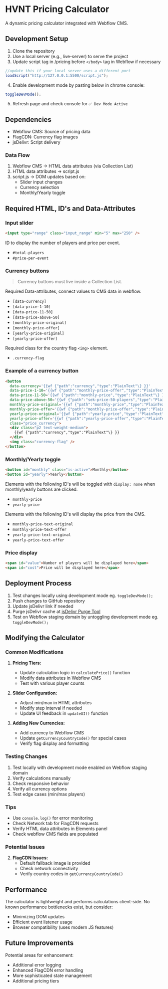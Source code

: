 # HVNT Pricing Calculator

A dynamic pricing calculator integrated with Webflow CMS.

## Development Setup

1. Clone the repository
2. Use a local server (e.g., live-server) to serve the project
3. Update script tag in /pricing before `</body>` tag in Webflow if necessary

```javascript
//update this if your local server uses a different port
loadScript("http://127.0.0.1:5500/script.js");
```

4. Enable development mode by pasting below in chrome console:

```javascript
toggleDevMode();
```

5. Refresh page and check console for `✅ Dev Mode Active`

## Dependencies

- Webflow CMS: Source of pricing data
- FlagCDN: Currency flag images
- jsDelivr: Script delivery

### Data Flow

1. Webflow CMS → HTML data attributes (via Collection List)
2. HTML data attributes → script.js
3. script.js → DOM updates based on:
   - Slider input changes
   - Currency selection
   - Monthly/Yearly toggle

## Required HTML, ID's and Data-Attributes

### Input slider

```html
<input type="range" class="input_range" min="5" max="250" />
```

ID to display the number of players and price per event.

- `#total-players`
- `#price-per-event`

### Currency buttons

> Currency buttons must live inside a Collection List.

Required Data-attributes, connect values to CMS data in webflow.

- `[data-currency]`
- `[data-price-1-10]`
- `[data-price-11-50]`
- `[data-price-above-50]`
- `[monthly-price-original]`
- `[monthly-price-offer]`
- `[yearly-price-original]`
- `[yearly-price-offer]`

Required class for the country flag `<img>` element.

- `.currency-flag`

### Example of a currency button

```html
<button
  data-currency='{{wf {"path":"currency","type":"PlainText"\} }}'
  data-price-1-10='{{wf {"path":"monthly-price-offer","type":"PlainText"\} }}'
  data-price-11-50='{{wf {"path":"monthly-price","type":"PlainText"\} }}'
  data-price-above-50='{{wf {"path":"sek-price-50-players","type":"PlainText"\} }}'
  monthly-price-original='{{wf {"path":"monthly-price","type":"PlainText"\} }}'
  monthly-price-offer='{{wf {"path":"monthly-price-offer","type":"PlainText"\} }}'
  yearly-price-original='{{wf {"path":"yearly-price","type":"PlainText"\} }}'
  yearly-price-offer='{{wf {"path":"yearly-price-offer","type":"PlainText"\} }}'
  class="price_currency">
  <div class="p2 text-weight-medium">
    {{wf {"path":"currency","type":"PlainText"\} }}
  </div>
  <img class="currency-flag" />
</button>
```

### Monthly/Yearly toggle

```html
<button id="monthly" class="is-active">Monthly</button>
<button id="yearly">Yearly</button>
```

Elements with the following ID's will be toggled with `display: none` when monthly/yearly buttons are clicked.

- `monthly-price`
- `yearly-price`

Elements with the following ID's will display the price from the CMS.

- `monthly-price-text-original`
- `monthly-price-text-offer`
- `yearly-price-text-original`
- `yearly-price-text-offer`

### Price display

```html
<span id="value">Number of players will be displayed here</span>
<span id="cost">Price will be displayed here</span>
```

## Deployment Process

1. Test changes locally using development mode eg. `toggleDevMode();`
2. Push changes to GitHub repository
3. Update jsDelivr link if needed
4. Purge jsDelivr cache at [jsDelivr Purge Tool](https://www.jsdelivr.com/tools/purge)
5. Test on Webflow staging domain by untoggling development mode eg. `toggleDevMode();`

## Modifying the Calculator

### Common Modifications

1. **Pricing Tiers:**

   - Update calculation logic in `calculatePrice()` function
   - Modify data attributes in Webflow CMS
   - Test with various player counts

2. **Slider Configuration:**

   - Adjust min/max in HTML attributes
   - Modify step interval if needed
   - Update UI feedback in `updateUI()` function

3. **Adding New Currencies:**
   - Add currency to Webflow CMS
   - Update `getCurrencyCountryCode()` for special cases
   - Verify flag display and formatting

### Testing Changes

1. Test locally with development mode enabled on Webflow staging domain
2. Verify calculations manually
3. Check responsive behavior
4. Verify all currency options
5. Test edge cases (min/max players)

### Tips

- Use `console.log()` for error monitoring
- Check Network tab for FlagCDN requests
- Verify HTML data attributes in Elements panel
- Check webflow CMS fields are populated

### Potential Issues

2. **FlagCDN Issues:**
   - Default fallback image is provided
   - Check network connectivity
   - Verify country codes in `getCurrencyCountryCode()`

## Performance

The calculator is lightweight and performs calculations client-side. No known performance bottlenecks exist, but consider:

- Minimizing DOM updates
- Efficient event listener usage
- Browser compatibility (uses modern JS features)

## Future Improvements

Potential areas for enhancement:

- Additional error logging
- Enhanced FlagCDN error handling
- More sophisticated state management
- Additional pricing tiers

```

```
